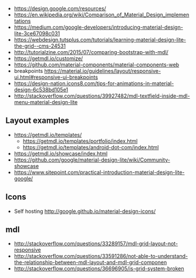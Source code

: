 - https://design.google.com/resources/
- https://en.wikipedia.org/wiki/Comparison_of_Material_Design_implementations
- https://medium.com/google-developers/introducing-material-design-lite-3ce67098c031
- https://webdesign.tutsplus.com/tutorials/learning-material-design-lite-the-grid--cms-24531
- http://tutorialzine.com/2015/07/comparing-bootstrap-with-mdl/
- https://getmdl.io/customize/
- https://github.com/material-components/material-components-web
- breakpoints https://material.io/guidelines/layout/responsive-ui.html#responsive-ui-breakpoints
- https://design-nation.icons8.com/tips-for-animations-in-material-design-6c538bd105e1
- http://stackoverflow.com/questions/39927482/mdl-textfield-inside-mdl-menu-material-design-lite

## Layout examples

- https://getmdl.io/templates/
    - https://getmdl.io/templates/portfolio/index.html
    - https://getmdl.io/templates/android-dot-com/index.html
- https://getmdl.io/showcase/index.html
- https://github.com/google/material-design-lite/wiki/Community-showcase
- https://www.sitepoint.com/practical-introduction-material-design-lite-google/

## Icons

- Self hosting http://google.github.io/material-design-icons/

## mdl

- http://stackoverflow.com/questions/33289157/mdl-grid-layout-not-responsive
- http://stackoverflow.com/questions/33591286/not-able-to-understand-the-relationship-between-mdl-layout-and-mdl-grid-componen
- http://stackoverflow.com/questions/36696905/is-grid-system-broken
